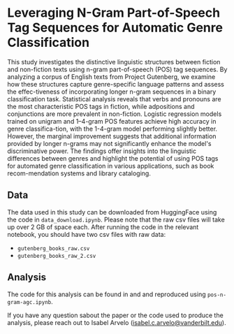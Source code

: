 # Leveraging N-Gram Part-of-Speech Tag Sequences for Automatic Genre Classification 

This study investigates the distinctive linguistic structures between fiction and non-fiction texts using n-gram part-of-speech (POS) tag sequences. By analyzing a corpus of English texts from Project Gutenberg, we examine how these structures capture genre-specific language patterns and assess the effec-tiveness of incorporating longer n-gram sequences in a binary classification task. Statistical analysis reveals that verbs and pronouns are the most characteristic POS tags in fiction, while adpositions and conjunctions are more prevalent in non-fiction. Logistic regression models trained on unigram and 1–4-gram POS features achieve high accuracy in genre classifica-tion, with the 1-4-gram model performing slightly better. However, the marginal improvement suggests that additional information provided by longer n-grams may not significantly enhance the model's discriminative power. The findings offer insights into the linguistic differences between genres and highlight the potential of using POS tags for automated genre classification in various applications, such as book recom-mendation systems and library cataloging.

## Data 

The data used in this study can be downloaded from HuggingFace using the code in `data_download.ipynb`. Please note that the raw csv files will take up over 2 GB of space each. After running the code in the relevant notebook, you should have two csv files with raw data: 

* `gutenberg_books_raw.csv`
* `gutenberg_books_raw_2.csv`

## Analysis 

The code for this analysis can be found in and and reproduced using `pos-n-gram-agc.ipynb`. 

If you have any question sabout the paper or the code used to produce the analysis, please reach out to Isabel Arvelo (isabel.c.arvelo@vanderbilt.edu). 


